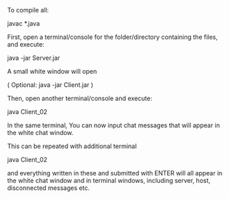 To compile all:

javac *.java

First, open a terminal/console for the folder/directory containing the files, and execute:

java -jar Server.jar

A small white window will open

(
    Optional:
    java -jar Client.jar
)

Then, open another terminal/console and execute:

java Client_02

In the same terminal, You can now input chat messages that will appear in the white chat window.

This can be repeated with additional terminal

java Client_02

and everything written in these and submitted with ENTER will all appear in the white chat window and in terminal windows, including server, host, disconnected messages etc.
